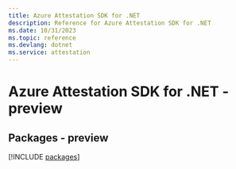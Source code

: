 ```yaml
---
title: Azure Attestation SDK for .NET
description: Reference for Azure Attestation SDK for .NET
ms.date: 10/31/2023
ms.topic: reference
ms.devlang: dotnet
ms.service: attestation
---
```

# Azure Attestation SDK for .NET - preview
## Packages - preview
[!INCLUDE [packages](attestation-index.md)]